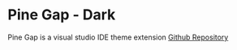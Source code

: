 # Pine Gap - Dark

Pine Gap is a visual studio IDE theme extension
[Github Repository](https://github.com/neon-clouds/pinegapdark)